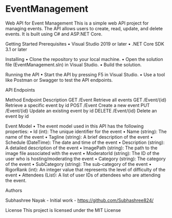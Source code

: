 # EventManagement
Web API for Event Management
This is a simple web API project for managing events. The API allows users to create, read, update, and delete events. It is built using C# and ASP.NET Core.

Getting Started
Prerequisites
•	Visual Studio 2019 or later
•	.NET Core SDK 3.1 or later

Installing
•	Clone the repository to your local machine.
•	Open the solution file (EventManagement.sln) in Visual Studio.
•	Build the solution.


Running the API
•	Start the API by pressing F5 in Visual Studio.
•	Use a tool like Postman or Swagger to test the API endpoints.


API Endpoints

Method	Endpoint	Description
GET	/Event	Retrieve all events
GET	/Event/{id}	Retrieve a specific event by id
POST	/Event	Create a new event
PUT	/Event/{id}	Update an existing event by id
DELETE	/Event/{id}	Delete an event by id


Event Model
•	The event model used in this API has the following properties:
•	Id (int): The unique identifier for the event
•	Name (string): The name of the event
•	Tagline (string): A brief description of the event
•	Schedule (DateTime): The date and time of the event
•	Description (string): A detailed description of the event
•	ImagePath (string): The path to the image file associated with the event
•	ModeratorId (string): The ID of the user who is hosting/moderating the event
•	Category (string): The category of the event
•	SubCategory (string): The sub-category of the event
•	RigorRank (int): An integer value that represents the level of difficulty of the event
•	Attendees (List<string>): A list of user IDs of attendees who are attending the event.

Authors

Subhashree Nayak - Initial work - https://github.com/Subhashree824/

License
This project is licensed under the MIT License
